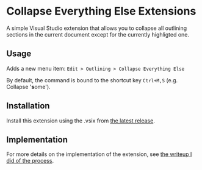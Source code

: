 ﻿# Collapse Everything Else Extensions

A simple Visual Studio extension that allows you to collapse all outlining sections in the current document except for the currently highligted one.

## Usage

Adds a new menu item:
`Edit > Outlining > Collapse Everything Else`

By default, the command is bound to the shortcut key `Ctrl+M,S` (e.g. Collapse '**s**ome').

## Installation

Install this extension using the .vsix from [the latest release](releases/latest).

## Implementation

For more details on the implementation of the extension, see [the writeup I did of the process](https://github.com/veleek/til/blob/master/vs/execute_commands_from_a_vs_extension.md).
